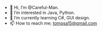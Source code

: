 - 👋 Hi, I’m @Careful-Man.
- 👀 I’m interested in Java, Python.
- 🌱 I’m currently learning C#, GUI design.
- 📫 How to reach me; tompsa15@gmail.com

<!---
Careful-Man/Careful-Man is a ✨ special ✨ repository because its `README.md` (this file) appears on your GitHub profile.
You can click the Preview link to take a look at your changes.
--->
